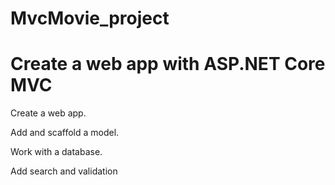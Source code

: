 # MvcMovie_project


# Create a web app with ASP.NET Core MVC

Create a web app.

Add and scaffold a model.

Work with a database.

Add search and validation

